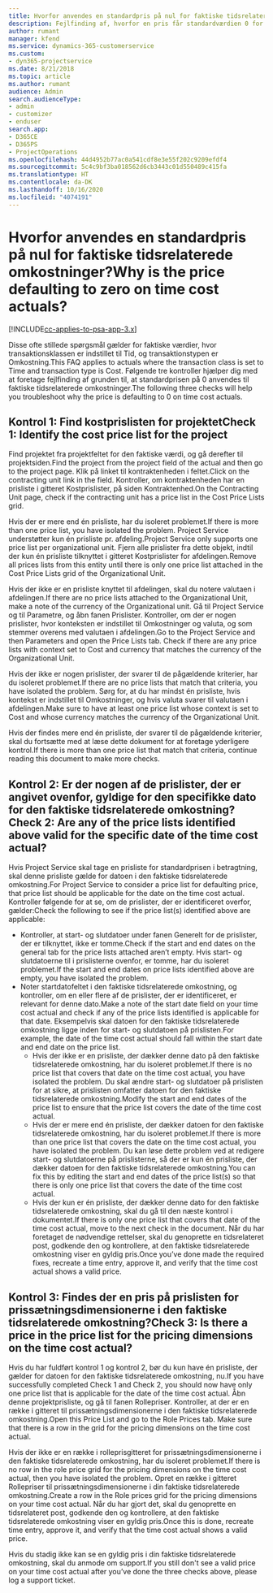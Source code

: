 ```yaml
---
title: Hvorfor anvendes en standardpris på nul for faktiske tidsrelaterede omkostninger?
description: Fejlfinding af, hvorfor en pris får standardværdien 0 for faktiske tidsrelaterede omkostninger.
author: rumant
manager: kfend
ms.service: dynamics-365-customerservice
ms.custom:
- dyn365-projectservice
ms.date: 8/21/2018
ms.topic: article
ms.author: rumant
audience: Admin
search.audienceType:
- admin
- customizer
- enduser
search.app:
- D365CE
- D365PS
- ProjectOperations
ms.openlocfilehash: 44d4952b77ac0a541cdf8e3e55f202c9209efdf4
ms.sourcegitcommit: 5c4c9bf3ba018562d6cb3443c01d550489c415fa
ms.translationtype: HT
ms.contentlocale: da-DK
ms.lasthandoff: 10/16/2020
ms.locfileid: "4074191"
---
```

# <a name="why-is-the-price-defaulting-to-zero-on-time-cost-actuals"></a><span data-ttu-id="09da0-103">Hvorfor anvendes en standardpris på nul for faktiske tidsrelaterede omkostninger?</span><span class="sxs-lookup"><span data-stu-id="09da0-103">Why is the price defaulting to zero on time cost actuals?</span></span>

[!INCLUDE[cc-applies-to-psa-app-3.x](../includes/cc-applies-to-psa-app-3x.md)]

<span data-ttu-id="09da0-104">Disse ofte stillede spørgsmål gælder for faktiske værdier, hvor transaktionsklassen er indstillet til Tid, og transaktionstypen er Omkostning.</span><span class="sxs-lookup"><span data-stu-id="09da0-104">This FAQ applies to actuals where the transaction class is set to Time and transaction type is Cost.</span></span> <span data-ttu-id="09da0-105">Følgende tre kontroller hjælper dig med at foretage fejlfinding af grunden til, at standardprisen på 0 anvendes til faktiske tidsrelaterede omkostninger.</span><span class="sxs-lookup"><span data-stu-id="09da0-105">The following three checks will help you troubleshoot why the price is defaulting to 0 on time cost actuals.</span></span>
 
## <a name="check-1-identify-the-cost-price-list-for-the-project"></a><span data-ttu-id="09da0-106">Kontrol 1: Find kostprislisten for projektet</span><span class="sxs-lookup"><span data-stu-id="09da0-106">Check 1: Identify the cost price list for the project</span></span>

<span data-ttu-id="09da0-107">Find projektet fra projektfeltet for den faktiske værdi, og gå derefter til projektsiden.</span><span class="sxs-lookup"><span data-stu-id="09da0-107">Find the project from the project field of the actual and then go to the project page.</span></span> <span data-ttu-id="09da0-108">Klik på linket til kontraktenheden i feltet.</span><span class="sxs-lookup"><span data-stu-id="09da0-108">Click on the contracting unit link in the field.</span></span> <span data-ttu-id="09da0-109">Kontroller, om kontraktenheden har en prisliste i gitteret Kostprislister, på siden Kontraktenhed.</span><span class="sxs-lookup"><span data-stu-id="09da0-109">On the Contracting Unit page, check if the contracting unit has a price list in the Cost Price Lists grid.</span></span>

<span data-ttu-id="09da0-110">Hvis der er mere end én prisliste, har du isoleret problemet.</span><span class="sxs-lookup"><span data-stu-id="09da0-110">If there is more than one price list, you have isolated the problem.</span></span> <span data-ttu-id="09da0-111">Project Service understøtter kun én prisliste pr. afdeling.</span><span class="sxs-lookup"><span data-stu-id="09da0-111">Project Service only supports one price list per organizational unit.</span></span> <span data-ttu-id="09da0-112">Fjern alle prislister fra dette objekt, indtil der kun én prisliste tilknyttet i gitteret Kostprislister for afdelingen.</span><span class="sxs-lookup"><span data-stu-id="09da0-112">Remove all prices lists from this entity until there is only one price list attached in the Cost Price Lists grid of the Organizational Unit.</span></span>

<span data-ttu-id="09da0-113">Hvis der ikke er en prisliste knyttet til afdelingen, skal du notere valutaen i afdelingen.</span><span class="sxs-lookup"><span data-stu-id="09da0-113">If there are no price lists attached to the Organizational Unit, make a note of the currency of the Organizational unit.</span></span> <span data-ttu-id="09da0-114">Gå til Project Service og til Parametre, og åbn fanen Prislister. Kontroller, om der er nogen prislister, hvor konteksten er indstillet til Omkostninger og valuta, og som stemmer overens med valutaen i afdelingen.</span><span class="sxs-lookup"><span data-stu-id="09da0-114">Go to the Project Service and then Parameters and open the Price Lists tab. Check if there are any price lists with context set to Cost and currency that matches the currency of the Organizational Unit.</span></span>
 
<span data-ttu-id="09da0-115">Hvis der ikke er nogen prislister, der svarer til de pågældende kriterier, har du isoleret problemet.</span><span class="sxs-lookup"><span data-stu-id="09da0-115">If there are no price lists that match that criteria, you have isolated the problem.</span></span> <span data-ttu-id="09da0-116">Sørg for, at du har mindst én prisliste, hvis kontekst er indstillet til Omkostninger, og hvis valuta svarer til valutaen i afdelingen.</span><span class="sxs-lookup"><span data-stu-id="09da0-116">Make sure to have at least one price list whose context is set to Cost and whose currency matches the currency of the Organizational Unit.</span></span>

<span data-ttu-id="09da0-117">Hvis der findes mere end én prisliste, der svarer til de pågældende kriterier, skal du fortsætte med at læse dette dokument for at foretage yderligere kontrol.</span><span class="sxs-lookup"><span data-stu-id="09da0-117">If there is more than one price list that match that criteria, continue reading this document to make more checks.</span></span>

## <a name="check-2-are-any-of-the-price-lists-identified-above-valid-for-the-specific-date-of-the-time-cost-actual"></a><span data-ttu-id="09da0-118">Kontrol 2: Er der nogen af de prislister, der er angivet ovenfor, gyldige for den specifikke dato for den faktiske tidsrelaterede omkostning?</span><span class="sxs-lookup"><span data-stu-id="09da0-118">Check 2: Are any of the price lists identified above valid for the specific date of the time cost actual?</span></span>

<span data-ttu-id="09da0-119">Hvis Project Service skal tage en prisliste for standardprisen i betragtning, skal denne prisliste gælde for datoen i den faktiske tidsrelaterede omkostning.</span><span class="sxs-lookup"><span data-stu-id="09da0-119">For Project Service to consider a price list for defaulting price, that price list should be applicable for the date on the time cost actual.</span></span> <span data-ttu-id="09da0-120">Kontroller følgende for at se, om de prislister, der er identificeret overfor, gælder:</span><span class="sxs-lookup"><span data-stu-id="09da0-120">Check the following to see if the price list(s) identified above are applicable:</span></span>

- <span data-ttu-id="09da0-121">Kontroller, at start- og slutdatoer under fanen Generelt for de prislister, der er tilknyttet, ikke er tomme.</span><span class="sxs-lookup"><span data-stu-id="09da0-121">Check if the start and end dates on the general tab for the price lists attached aren’t empty.</span></span> <span data-ttu-id="09da0-122">Hvis start- og slutdatoerne til i prislisterne ovenfor, er tomme, har du isoleret problemet.</span><span class="sxs-lookup"><span data-stu-id="09da0-122">If the start and end dates on price lists identified above are empty, you have isolated the problem.</span></span> 
- <span data-ttu-id="09da0-123">Noter startdatofeltet i den faktiske tidsrelaterede omkostning, og kontroller, om en eller flere af de prislister, der er identificeret, er relevant for denne dato.</span><span class="sxs-lookup"><span data-stu-id="09da0-123">Make a note of the start date field on your time cost actual and check if any of the price lists identified is applicable for that date.</span></span> <span data-ttu-id="09da0-124">Eksempelvis skal datoen for den faktiske tidsrelaterede omkostning ligge inden for start- og slutdatoen på prislisten.</span><span class="sxs-lookup"><span data-stu-id="09da0-124">For example, the date of the time cost actual should fall within the start date and end date on the price list.</span></span> 
    - <span data-ttu-id="09da0-125">Hvis der ikke er en prisliste, der dækker denne dato på den faktiske tidsrelaterede omkostning, har du isoleret problemet.</span><span class="sxs-lookup"><span data-stu-id="09da0-125">If there is no price list that covers that date on the time cost actual, you have isolated the problem.</span></span> <span data-ttu-id="09da0-126">Du skal ændre start- og slutdatoer på prislisten for at sikre, at prislisten omfatter datoen for den faktiske tidsrelaterede omkostning.</span><span class="sxs-lookup"><span data-stu-id="09da0-126">Modify the start and end dates of the price list to ensure that the price list covers the date of the time cost actual.</span></span> 
    - <span data-ttu-id="09da0-127">Hvis der er mere end én prisliste, der dækker datoen for den faktiske tidsrelaterede omkostning, har du isoleret problemet.</span><span class="sxs-lookup"><span data-stu-id="09da0-127">If there is more than one price list that covers the date on the time cost actual, you have isolated the problem.</span></span> <span data-ttu-id="09da0-128">Du kan løse dette problem ved at redigere start- og slutdatoerne på prislisterne, så der er kun én prisliste, der dækker datoen for den faktiske tidsrelaterede omkostning.</span><span class="sxs-lookup"><span data-stu-id="09da0-128">You can fix this by editing the start and end dates of the price list(s) so that there is only one price list that covers the date of the time cost actual.</span></span> 
    - <span data-ttu-id="09da0-129">Hvis der kun er én prisliste, der dækker denne dato for den faktiske tidsrelaterede omkostning, skal du gå til den næste kontrol i dokumentet.</span><span class="sxs-lookup"><span data-stu-id="09da0-129">If there is only one price list that covers that date of the time cost actual, move to the next check in the document.</span></span>
<span data-ttu-id="09da0-130">Når du har foretaget de nødvendige rettelser, skal du genoprette en tidsrelateret post, godkende den og kontrollere, at den faktiske tidsrelaterede omkostning viser en gyldig pris.</span><span class="sxs-lookup"><span data-stu-id="09da0-130">Once you’ve done made the required fixes, recreate a time entry, approve it, and verify that the time cost actual shows a valid price.</span></span>

## <a name="check-3-is-there-a-price-in-the-price-list-for-the-pricing-dimensions-on-the-time-cost-actual"></a><span data-ttu-id="09da0-131">Kontrol 3: Findes der en pris på prislisten for prissætningsdimensionerne i den faktiske tidsrelaterede omkostning?</span><span class="sxs-lookup"><span data-stu-id="09da0-131">Check 3: Is there a price in the price list for the pricing dimensions on the time cost actual?</span></span>

<span data-ttu-id="09da0-132">Hvis du har fuldført kontrol 1 og kontrol 2, bør du kun have én prisliste, der gælder for datoen for den faktiske tidsrelaterede omkostning, nu.</span><span class="sxs-lookup"><span data-stu-id="09da0-132">If you have successfully completed Check 1 and Check 2, you should now have only one price list that is applicable for the date of the time cost actual.</span></span> <span data-ttu-id="09da0-133">Åbn denne projektprisliste, og gå til fanen Rollepriser. Kontroller, at der er en række i gitteret til prissætningsdimensionerne i den faktiske tidsrelaterede omkostning.</span><span class="sxs-lookup"><span data-stu-id="09da0-133">Open this Price List and go to the Role Prices tab. Make sure that there is a row in the grid for the pricing dimensions on the time cost actual.</span></span>

<span data-ttu-id="09da0-134">Hvis der ikke er en række i rolleprisgitteret for prissætningsdimensionerne i den faktiske tidsrelaterede omkostning, har du isoleret problemet.</span><span class="sxs-lookup"><span data-stu-id="09da0-134">If there is no row in the role price grid for the pricing dimensions on the time cost actual, then you have isolated the problem.</span></span> <span data-ttu-id="09da0-135">Opret en række i gitteret Rollepriser til prissætningsdimensionerne i din faktiske tidsrelaterede omkostning.</span><span class="sxs-lookup"><span data-stu-id="09da0-135">Create a row in the Role prices grid for the pricing dimensions on your time cost actual.</span></span> <span data-ttu-id="09da0-136">Når du har gjort det, skal du genoprette en tidsrelateret post, godkende den og kontrollere, at den faktiske tidsrelaterede omkostning viser en gyldig pris.</span><span class="sxs-lookup"><span data-stu-id="09da0-136">Once this is done, recreate time entry, approve it, and verify that the time cost actual shows a valid price.</span></span>
 
<span data-ttu-id="09da0-137">Hvis du stadig ikke kan se en gyldig pris i din faktiske tidsrelaterede omkostning, skal du anmode om support.</span><span class="sxs-lookup"><span data-stu-id="09da0-137">If you still don't see a valid price on your time cost actual after you’ve done the three checks above, please log a support ticket.</span></span>



